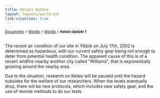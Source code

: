```yaml
---
title: Kelais Update
layout: layouts/world.njk
link-citations: true
---
```


<small><a href="/docs">Documents</a> > <a href="/docs/world">Worlds</a> > <a href="/docs/world/kelais">Worlds</a> > **Kelais Update 1**</small><br><br>

The recent air condition of our site in Yibble on July 17th, 2002 is determined as hazardous, with our current safety gear being not enough to deter from potential health condition. The apparent cause of this is of a recent wildfire nearby another city called "Williams", that is exponentially growing around the nearby area.

Due to the situation, research on Kelais will be paused until the hazard subsides for the welfare of our researchers. When the levels eventually drop, there will be new protocols, which includes new safety gear, and the use of remote methods to do our tests.